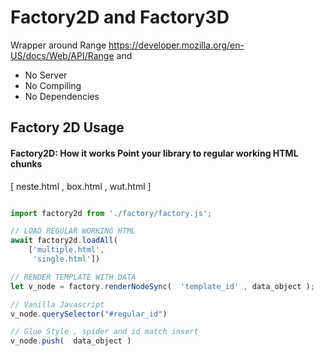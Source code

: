 # Factory2D and Factory3D
Wrapper around Range https://developer.mozilla.org/en-US/docs/Web/API/Range and 

* No Server 
* No Compiling 
* No Dependencies

## Factory 2D Usage
#### Factory2D: How it works Point your library to regular working HTML chunks 
[ neste.html , box.html ,  wut.html ]


```javascript

import factory2d from './factory/factory.js';

// LOAD REGULAR WORKING HTML
await factory2d.loadAll( 
    ['multiple.html',
     'single.html'])

// RENDER TEMPLATE WITH DATA
let v_node = factory.renderNodeSync(  'template_id' , data_object ); 

// Vanilla Javascript 
v_node.querySelector("#regular_id")

// Glue Style , spider and id match insert 
v_node.push(  data_object ) 


```


